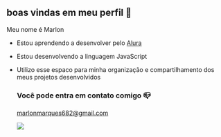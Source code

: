 ##  boas vindas em meu perfil 🎱  

Meu nome é Marlon
- Estou aprendendo a desenvolver pelo [Alura](https://www.alura.com.br)
- Estou desenvolvendo a linguagem JavaScript
- Utilizo esse espaco para minha organização e compartilhamento dos meus projetos desenvolvidos

  ### Você pode entra em contato comigo 📪

  marlonmarques682@gmail.com

  ![](https://media1.tenor.com/m/_iheVyzHcTgAAAAC/bandeira-do-s%C3%A3o-paulo-s%C3%A3o-paulo-fc.gif)
